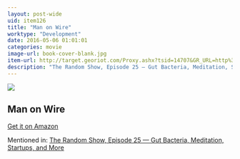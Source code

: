 ```yaml
---
layout: post-wide
uid: item126
title: "Man on Wire"
worktype: "Development"
date: 2016-05-06 01:01:01
categories: movie
image-url: book-cover-blank.jpg
item-url: http://target.georiot.com/Proxy.ashx?tsid=14707&GR_URL=http%3A%2F%2Fwww.amazon.com%2FMan-Wire-James-Marsh%2Fdp%2FB001OSIV62%2F
description: "The Random Show, Episode 25 — Gut Bacteria, Meditation, Startups, and More"
---
```

<a href="http://target.georiot.com/Proxy.ashx?tsid=14707&GR_URL=http%3A%2F%2Fwww.amazon.com%2FMan-Wire-James-Marsh%2Fdp%2FB001OSIV62%2F" target="blank"><img src="../../../../img/thumbs/book-cover-blank.jpg" class="prod-img"></a>
<h2>Man on Wire</h2>
<p><a href="http://target.georiot.com/Proxy.ashx?tsid=14707&GR_URL=http%3A%2F%2Fwww.amazon.com%2FMan-Wire-James-Marsh%2Fdp%2FB001OSIV62%2F" target="blank">Get it on Amazon</a><p>
<p>Mentioned in: <a href="http://fourhourworkweek.com/2014/08/22/the-random-show-episode-25-gut-bacteria-meditation-startups-and-more/" target="blank">The Random Show, Episode 25 — Gut Bacteria, Meditation, Startups, and More</a></p>
